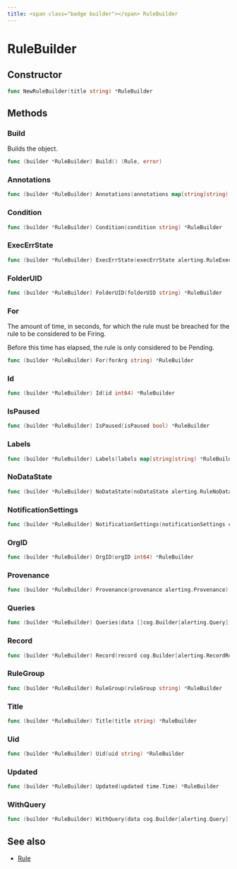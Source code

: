 ```yaml
---
title: <span class="badge builder"></span> RuleBuilder
---
```

# <span class="badge builder"></span> RuleBuilder

## Constructor

```go
func NewRuleBuilder(title string) *RuleBuilder
```
## Methods

### <span class="badge object-method"></span> Build

Builds the object.

```go
func (builder *RuleBuilder) Build() (Rule, error)
```

### <span class="badge object-method"></span> Annotations

```go
func (builder *RuleBuilder) Annotations(annotations map[string]string) *RuleBuilder
```

### <span class="badge object-method"></span> Condition

```go
func (builder *RuleBuilder) Condition(condition string) *RuleBuilder
```

### <span class="badge object-method"></span> ExecErrState

```go
func (builder *RuleBuilder) ExecErrState(execErrState alerting.RuleExecErrState) *RuleBuilder
```

### <span class="badge object-method"></span> FolderUID

```go
func (builder *RuleBuilder) FolderUID(folderUID string) *RuleBuilder
```

### <span class="badge object-method"></span> For

The amount of time, in seconds, for which the rule must be breached for the rule to be considered to be Firing.

Before this time has elapsed, the rule is only considered to be Pending.

```go
func (builder *RuleBuilder) For(forArg string) *RuleBuilder
```

### <span class="badge object-method"></span> Id

```go
func (builder *RuleBuilder) Id(id int64) *RuleBuilder
```

### <span class="badge object-method"></span> IsPaused

```go
func (builder *RuleBuilder) IsPaused(isPaused bool) *RuleBuilder
```

### <span class="badge object-method"></span> Labels

```go
func (builder *RuleBuilder) Labels(labels map[string]string) *RuleBuilder
```

### <span class="badge object-method"></span> NoDataState

```go
func (builder *RuleBuilder) NoDataState(noDataState alerting.RuleNoDataState) *RuleBuilder
```

### <span class="badge object-method"></span> NotificationSettings

```go
func (builder *RuleBuilder) NotificationSettings(notificationSettings cog.Builder[alerting.NotificationSettings]) *RuleBuilder
```

### <span class="badge object-method"></span> OrgID

```go
func (builder *RuleBuilder) OrgID(orgID int64) *RuleBuilder
```

### <span class="badge object-method"></span> Provenance

```go
func (builder *RuleBuilder) Provenance(provenance alerting.Provenance) *RuleBuilder
```

### <span class="badge object-method"></span> Queries

```go
func (builder *RuleBuilder) Queries(data []cog.Builder[alerting.Query]) *RuleBuilder
```

### <span class="badge object-method"></span> Record

```go
func (builder *RuleBuilder) Record(record cog.Builder[alerting.RecordRule]) *RuleBuilder
```

### <span class="badge object-method"></span> RuleGroup

```go
func (builder *RuleBuilder) RuleGroup(ruleGroup string) *RuleBuilder
```

### <span class="badge object-method"></span> Title

```go
func (builder *RuleBuilder) Title(title string) *RuleBuilder
```

### <span class="badge object-method"></span> Uid

```go
func (builder *RuleBuilder) Uid(uid string) *RuleBuilder
```

### <span class="badge object-method"></span> Updated

```go
func (builder *RuleBuilder) Updated(updated time.Time) *RuleBuilder
```

### <span class="badge object-method"></span> WithQuery

```go
func (builder *RuleBuilder) WithQuery(data cog.Builder[alerting.Query]) *RuleBuilder
```

## See also

 * <span class="badge object-type-struct"></span> [Rule](./object-Rule.md)

